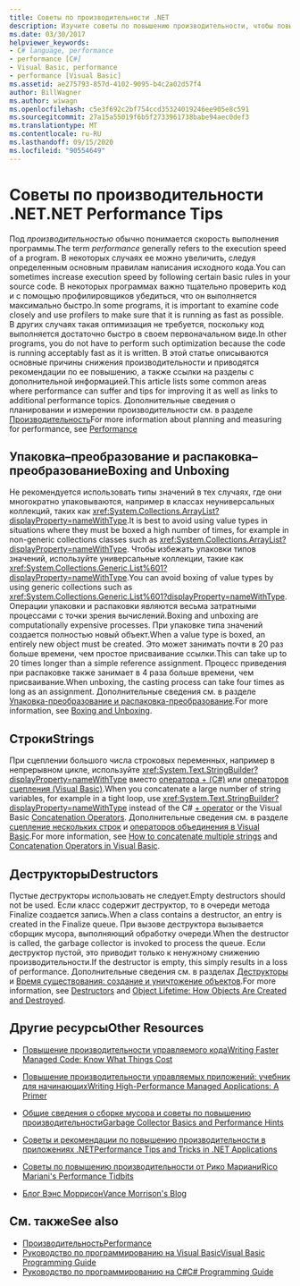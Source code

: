 ```yaml
---
title: Советы по производительности .NET
description: Изучите советы по повышению производительности, чтобы повысить скорость выполнения программы в .NET. См. Советы по упаковке и распаковке, строкам и деструкторам.
ms.date: 03/30/2017
helpviewer_keywords:
- C# language, performance
- performance [C#]
- Visual Basic, performance
- performance [Visual Basic]
ms.assetid: ae275793-857d-4102-9095-b4c2a02d57f4
author: BillWagner
ms.author: wiwagn
ms.openlocfilehash: c5e3f692c2bf754ccd35324019246ee905e8c591
ms.sourcegitcommit: 27a15a55019f6b5f2733961738babe94aec0def3
ms.translationtype: MT
ms.contentlocale: ru-RU
ms.lasthandoff: 09/15/2020
ms.locfileid: "90554649"
---
```

# <a name="net-performance-tips"></a><span data-ttu-id="fb95c-104">Советы по производительности .NET</span><span class="sxs-lookup"><span data-stu-id="fb95c-104">.NET Performance Tips</span></span>
<span data-ttu-id="fb95c-105">Под *производительностью* обычно понимается скорость выполнения программы.</span><span class="sxs-lookup"><span data-stu-id="fb95c-105">The term *performance* generally refers to the execution speed of a program.</span></span> <span data-ttu-id="fb95c-106">В некоторых случаях ее можно увеличить, следуя определенным основным правилам написания исходного кода.</span><span class="sxs-lookup"><span data-stu-id="fb95c-106">You can sometimes increase execution speed by following certain basic rules in your source code.</span></span> <span data-ttu-id="fb95c-107">В некоторых программах важно тщательно проверить код и с помощью профилировщиков убедиться, что он выполняется максимально быстро.</span><span class="sxs-lookup"><span data-stu-id="fb95c-107">In some programs, it is important to examine code closely and use profilers to make sure that it is running as fast as possible.</span></span> <span data-ttu-id="fb95c-108">В других случаях такая оптимизация не требуется, поскольку код выполняется достаточно быстро в своем первоначальном виде.</span><span class="sxs-lookup"><span data-stu-id="fb95c-108">In other programs, you do not have to perform such optimization because the code is running acceptably fast as it is written.</span></span> <span data-ttu-id="fb95c-109">В этой статье описываются основные причины снижения производительности и приводятся рекомендации по ее повышению, а также ссылки на разделы с дополнительной информацией.</span><span class="sxs-lookup"><span data-stu-id="fb95c-109">This article lists some common areas where performance can suffer and tips for improving it as well as links to additional performance topics.</span></span> <span data-ttu-id="fb95c-110">Дополнительные сведения о планировании и измерении производительности см. в разделе [Производительность](index.md)</span><span class="sxs-lookup"><span data-stu-id="fb95c-110">For more information about planning and measuring for performance, see [Performance](index.md)</span></span>  
  
## <a name="boxing-and-unboxing"></a><span data-ttu-id="fb95c-111">Упаковка–преобразование и распаковка–преобразование</span><span class="sxs-lookup"><span data-stu-id="fb95c-111">Boxing and Unboxing</span></span>  
 <span data-ttu-id="fb95c-112">Не рекомендуется использовать типы значений в тех случаях, где они многократно упаковываются, например в классах неуниверсальных коллекций, таких как <xref:System.Collections.ArrayList?displayProperty=nameWithType>.</span><span class="sxs-lookup"><span data-stu-id="fb95c-112">It is best to avoid using value types in situations where they must be boxed a high number of times, for example in non-generic collections classes such as <xref:System.Collections.ArrayList?displayProperty=nameWithType>.</span></span> <span data-ttu-id="fb95c-113">Чтобы избежать упаковки типов значений, используйте универсальные коллекции, такие как <xref:System.Collections.Generic.List%601?displayProperty=nameWithType>.</span><span class="sxs-lookup"><span data-stu-id="fb95c-113">You can avoid boxing of value types by using generic collections such as <xref:System.Collections.Generic.List%601?displayProperty=nameWithType>.</span></span> <span data-ttu-id="fb95c-114">Операции упаковки и распаковки являются весьма затратными процессами с точки зрения вычислений.</span><span class="sxs-lookup"><span data-stu-id="fb95c-114">Boxing and unboxing are computationally expensive processes.</span></span> <span data-ttu-id="fb95c-115">При упаковке типа значений создается полностью новый объект.</span><span class="sxs-lookup"><span data-stu-id="fb95c-115">When a value type is boxed, an entirely new object must be created.</span></span> <span data-ttu-id="fb95c-116">Это может занимать почти в 20 раз больше времени, чем простое присваивание ссылки.</span><span class="sxs-lookup"><span data-stu-id="fb95c-116">This can take up to 20 times longer than a simple reference assignment.</span></span> <span data-ttu-id="fb95c-117">Процесс приведения при распаковке также занимает в 4 раза больше времени, чем присваивание.</span><span class="sxs-lookup"><span data-stu-id="fb95c-117">When unboxing, the casting process can take four times as long as an assignment.</span></span> <span data-ttu-id="fb95c-118">Дополнительные сведения см. в разделе [Упаковка-преобразование и распаковка-преобразование](../../csharp/programming-guide/types/boxing-and-unboxing.md).</span><span class="sxs-lookup"><span data-stu-id="fb95c-118">For more information, see [Boxing and Unboxing](../../csharp/programming-guide/types/boxing-and-unboxing.md).</span></span>  
  
## <a name="strings"></a><span data-ttu-id="fb95c-119">Строки</span><span class="sxs-lookup"><span data-stu-id="fb95c-119">Strings</span></span>  
 <span data-ttu-id="fb95c-120">При сцеплении большого числа строковых переменных, например в непрерывном цикле, используйте <xref:System.Text.StringBuilder?displayProperty=nameWithType> вместо [оператора + (C#)](../../csharp/language-reference/operators/addition-operator.md) или [операторов сцепления (Visual Basic)](../../visual-basic/language-reference/operators/concatenation-operators.md).</span><span class="sxs-lookup"><span data-stu-id="fb95c-120">When you concatenate a large number of string variables, for example in a tight loop, use <xref:System.Text.StringBuilder?displayProperty=nameWithType> instead of the C# [+ operator](../../csharp/language-reference/operators/addition-operator.md) or the Visual Basic [Concatenation Operators](../../visual-basic/language-reference/operators/concatenation-operators.md).</span></span> <span data-ttu-id="fb95c-121">Дополнительные сведения см. в разделе [сцепление нескольких строк](../../csharp/how-to/concatenate-multiple-strings.md) и [операторов объединения в Visual Basic](../../visual-basic/programming-guide/language-features/operators-and-expressions/concatenation-operators.md).</span><span class="sxs-lookup"><span data-stu-id="fb95c-121">For more information, see [How to concatenate multiple strings](../../csharp/how-to/concatenate-multiple-strings.md) and [Concatenation Operators in Visual Basic](../../visual-basic/programming-guide/language-features/operators-and-expressions/concatenation-operators.md).</span></span>  
  
## <a name="destructors"></a><span data-ttu-id="fb95c-122">Деструкторы</span><span class="sxs-lookup"><span data-stu-id="fb95c-122">Destructors</span></span>  
 <span data-ttu-id="fb95c-123">Пустые деструкторы использовать не следует.</span><span class="sxs-lookup"><span data-stu-id="fb95c-123">Empty destructors should not be used.</span></span> <span data-ttu-id="fb95c-124">Если класс содержит деструктор, то в очереди метода Finalize создается запись.</span><span class="sxs-lookup"><span data-stu-id="fb95c-124">When a class contains a destructor, an entry is created in the Finalize queue.</span></span> <span data-ttu-id="fb95c-125">При вызове деструктора вызывается сборщик мусора, выполняющий обработку очереди.</span><span class="sxs-lookup"><span data-stu-id="fb95c-125">When the destructor is called, the garbage collector is invoked to process the queue.</span></span> <span data-ttu-id="fb95c-126">Если деструктор пустой, это приводит только к ненужному снижению производительности.</span><span class="sxs-lookup"><span data-stu-id="fb95c-126">If the destructor is empty, this simply results in a loss of performance.</span></span> <span data-ttu-id="fb95c-127">Дополнительные сведения см. в разделах [Деструкторы](../../csharp/programming-guide/classes-and-structs/destructors.md) и [Время существования: создание и уничтожение объектов](../../visual-basic/programming-guide/language-features/objects-and-classes/object-lifetime-how-objects-are-created-and-destroyed.md).</span><span class="sxs-lookup"><span data-stu-id="fb95c-127">For more information, see [Destructors](../../csharp/programming-guide/classes-and-structs/destructors.md) and [Object Lifetime: How Objects Are Created and Destroyed](../../visual-basic/programming-guide/language-features/objects-and-classes/object-lifetime-how-objects-are-created-and-destroyed.md).</span></span>  
  
## <a name="other-resources"></a><span data-ttu-id="fb95c-128">Другие ресурсы</span><span class="sxs-lookup"><span data-stu-id="fb95c-128">Other Resources</span></span>  
  
- <span data-ttu-id="fb95c-129">[Повышение производительности управляемого кода](/previous-versions/dotnet/articles/ms973852(v=msdn.10))</span><span class="sxs-lookup"><span data-stu-id="fb95c-129">[Writing Faster Managed Code: Know What Things Cost](/previous-versions/dotnet/articles/ms973852(v=msdn.10))</span></span>  
  
- <span data-ttu-id="fb95c-130">[Повышение производительности управляемых приложений: учебник для начинающих](/previous-versions/dotnet/articles/ms973858(v=msdn.10))</span><span class="sxs-lookup"><span data-stu-id="fb95c-130">[Writing High-Performance Managed Applications: A Primer](/previous-versions/dotnet/articles/ms973858(v=msdn.10))</span></span>  
  
- <span data-ttu-id="fb95c-131">[Общие сведения о сборке мусора и советы по повышению производительности](/previous-versions/dotnet/articles/ms973837(v=msdn.10))</span><span class="sxs-lookup"><span data-stu-id="fb95c-131">[Garbage Collector Basics and Performance Hints](/previous-versions/dotnet/articles/ms973837(v=msdn.10))</span></span>  
  
- <span data-ttu-id="fb95c-132">[Советы и рекомендации по повышению производительности в приложениях .NET](/previous-versions/dotnet/articles/ms973839(v=msdn.10))</span><span class="sxs-lookup"><span data-stu-id="fb95c-132">[Performance Tips and Tricks in .NET Applications](/previous-versions/dotnet/articles/ms973839(v=msdn.10))</span></span>  

- [<span data-ttu-id="fb95c-133">Советы по повышению производительности от Рико Мариани</span><span class="sxs-lookup"><span data-stu-id="fb95c-133">Rico Mariani's Performance Tidbits</span></span>](/archive/blogs/ricom/)  

- [<span data-ttu-id="fb95c-134">Блог Вэнс Моррисон</span><span class="sxs-lookup"><span data-stu-id="fb95c-134">Vance Morrison's Blog</span></span>](/archive/blogs/vancem/)
  
## <a name="see-also"></a><span data-ttu-id="fb95c-135">См. также</span><span class="sxs-lookup"><span data-stu-id="fb95c-135">See also</span></span>

- [<span data-ttu-id="fb95c-136">Производительность</span><span class="sxs-lookup"><span data-stu-id="fb95c-136">Performance</span></span>](index.md)
- [<span data-ttu-id="fb95c-137">Руководство по программированию на Visual Basic</span><span class="sxs-lookup"><span data-stu-id="fb95c-137">Visual Basic Programming Guide</span></span>](../../visual-basic/programming-guide/index.md)
- [<span data-ttu-id="fb95c-138">Руководство по программированию на C#</span><span class="sxs-lookup"><span data-stu-id="fb95c-138">C# Programming Guide</span></span>](../../csharp/programming-guide/index.md)
